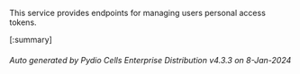 






This service provides endpoints for managing users personal access tokens.

[:summary]

###### Auto generated by Pydio Cells Enterprise Distribution v4.3.3 on 8-Jan-2024
